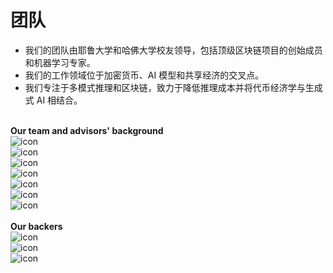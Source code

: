 # 团队

- 我们的团队由耶鲁大学和哈佛大学校友领导，包括顶级区块链项目的创始成员和机器学习专家。
- 我们的工作领域位于加密货币、AI 模型和共享经济的交叉点。
- 我们专注于多模式推理和区块链，致力于降低推理成本并将代币经济学与生成式 AI 相结合。

<br />

<div className="row">
  <div className="col"><strong>Our team and advisors' background</strong></div>
  <div className="col">
    <section className="pt-0 pb-0 mt-1">
      <div className="container mx-auto">
        <div className="flex flex-wrap">
          <div className="flex flex-wrap">
            <div className="mx-1 mb-3">
              <img style={{ margin: "0 8px 0 0", height: "48px", filter: "grayscale(100%) brightness(200%) contrast(100%)" }} src="https://tp-misc.b-cdn.net/blockeden/Google_2015_logo.svg.png" alt="icon" />
            </div>
            <div className="mx-1 mb-3">
              <img style={{ margin: "0 8px 0 0", height: "48px", filter: "grayscale(100%) invert(100%) contrast(100%) brightness(200%)" }} src="https://tp-misc.b-cdn.net/blockeden/Meta_Platforms_Inc._logo.svg.png" alt="icon" />
            </div>
            <div className="mx-1 mb-3">
              <img style={{ margin: "0 8px 0 0", height: "48px", filter: "grayscale(100%) brightness(200%) contrast(100%)" }} src="https://tp-misc.b-cdn.net/blockeden/microsoft.svg" alt="icon" />
            </div>
            <div className="mx-1 mb-3">
              <img style={{ margin: "0 8px 0 0", height: "48px", filter: "invert(100%) brightness(200%) contrast(100%)" }}  src="https://tp-misc.b-cdn.net/blockeden/1600px-Uber_logo_2018.svg.png" alt="icon" />
            </div>
            <div className="mx-1 mb-3">
              <img style={{ margin: "0 8px 0 0", height: "48px", filter: "grayscale(100%) invert(100%) contrast(100%) brightness(200%)" }} src="https://tp-misc.b-cdn.net/blockeden/yale-signature-sprite.svg" alt="icon" />
            </div>
            <div className="mx-1 mb-3">
              <img style={{ margin: "0 8px 0 0", height: "48px", filter: "grayscale(100%) invert(100%) contrast(100%) brightness(200%)" }} src="https://tp-misc.b-cdn.net/blockeden/NationalUniversityofSingapore.svg.png" alt="icon" />
            </div>
            <div className="mx-1 mb-3">
              <img style={{ margin: "0 8px 0 0", height: "48px", filter: "grayscale(100%) invert(100%) contrast(100%) brightness(200%)" }} src="https://tp-misc.b-cdn.net/blockeden/Harvard_University_logo.svg.png" alt="icon" />
            </div>
          </div>
        </div>
      </div>
    </section>
  </div>
</div>

<br />

<div className="row">
  <div className="col">
    <strong>Our backers</strong>
  </div>
  <div className="col">
    <section className="pt-0 pb-0 mt-1">
      <div className="container mx-auto">
        <div className="flex flex-wrap">
          <div className="flex flex-wrap list-none">
            <div className="mx-1 mb-3">
              <img style={{ height: "48px", filter: "invert(100%) brightness(200%) contrast(100%)" }} src="https://tp-misc.b-cdn.net/blockeden/sky9capital_logo.svg" alt="icon" />
            </div>
            <div className="mx-1 mb-3">
              <img style={{ height: "48px", filter: "grayscale(100%) brightness(200%) contrast(100%)" }} src="https://tp-misc.b-cdn.net/blockeden/iotex-logo.png" alt="icon" />
            </div>
            <div className="mx-1 mb-3">
              <img style={{ height: "48px", filter: "grayscale(100%) invert(100%) contrast(100%) brightness(200%)" }} src="https://tp-misc.b-cdn.net/blockeden/bingx-logo.png" alt="icon" />
            </div>
          </div>
        </div>
      </div>
    </section>
  </div>
</div>
